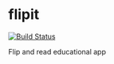 # flipit

[![Build Status](https://snap-ci.com/jdamore/flipit/branch/master/build_image)](https://snap-ci.com/jdamore/flickit/branch/master)

Flip and read educational app
